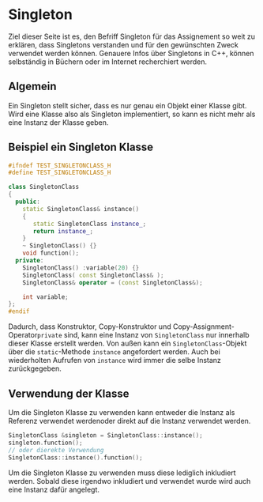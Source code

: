 # Singleton

Ziel dieser Seite ist es, den Befriff Singleton für das Assignement so weit zu erklären, dass Singletons verstanden und für den gewünschten Zweck verwendet werden können. Genauere Infos über Singletons in C++, können selbständig in Büchern oder im Internet recherchiert werden.

## Algemein

Ein Singleton stellt sicher, dass es nur genau ein Objekt einer Klasse gibt. Wird eine Klasse also als Singleton implementiert, so kann es nicht mehr als eine Instanz der Klasse geben.

## Beispiel ein Singleton Klasse

```C++
#ifndef TEST_SINGLETONCLASS_H
#define TEST_SINGLETONCLASS_H

class SingletonClass
{
  public:
    static SingletonClass& instance()
    {
       static SingletonClass instance_;
       return instance_;
    }
    ~ SingletonClass() {}
    void function();
  private:
    SingletonClass() :variable(20) {}
    SingletonClass( const SingletonClass& ); 
    SingletonClass& operator = (const SingletonClass&); 

    int variable;
};
#endif
```

Dadurch, dass Konstruktor, Copy-Konstruktor und Copy-Assignment-Operator`private` sind, kann eine Instanz von `SingletonClass` nur innerhalb dieser Klasse erstellt werden. Von außen kann ein `SingletonClass`-Objekt über die `static`-Methode `instance` angefordert werden. Auch bei wiederholten Aufrufen von `instance` wird immer die selbe Instanz zurückgegeben.

## Verwendung der Klasse

Um die Singleton Klasse zu verwenden kann entweder die Instanz als Referenz verwendet werdenoder direkt auf die Instanz verwendet werden.

```C++
SingletonClass &singleton = SingletonClass::instance();
singleton.function();
// oder dierekte Verwendung
SingletonClass::instance().function();
```

Um die Singleton Klasse zu verwenden muss diese lediglich inkludiert werden. Sobald diese irgendwo inkludiert und verwendet wurde wird auch eine Instanz dafür angelegt.
